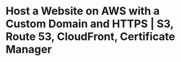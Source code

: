 # Host a Website on AWS with a Custom Domain and HTTPS | S3, Route 53, CloudFront, Certificate Manager


